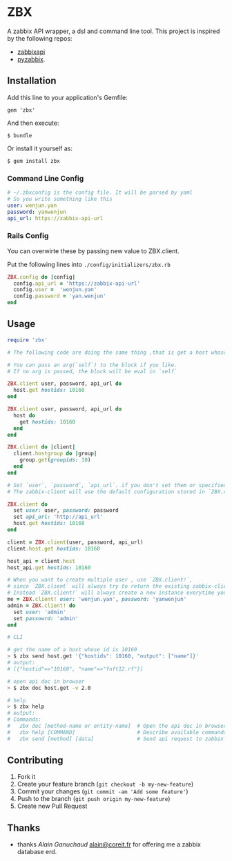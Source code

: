 # ZBX
A zabbix API wrapper, a dsl and command line tool.
This project is inspired by the following repos:

- [zabbixapi](https://github.com/vadv/zabbixapi)
- [pyzabbix](https://github.com/lukecyca/pyzabbix).

## Installation

Add this line to your application's Gemfile:

    gem 'zbx'

And then execute:

    $ bundle

Or install it yourself as:

    $ gem install zbx

### Command Line Config
```yaml
# ~/.zbxconfig is the config file. It will be parsed by yaml
# So you write something like this
user: wenjun.yan
password: yanwenjun
api_url: https://zabbix-api-url
```

### Rails Config
You can overwirte these by passing new value to ZBX.client.

Put the following lines into `./config/initializers/zbx.rb`
```ruby
ZBX.config do |config|
  config.api_url = 'https://zabbix-api-url'
  config.user =  'wenjun.yan'
  config.password = 'yan.wenjun'
end
```

## Usage

```ruby
require 'zbx'

# The following code are doing the same thing ,that is get a host whose id is 10160

# You can pass an arg(`self`) to the block if you like.
# If no arg is passed, the block will be eval in `self`

ZBX.client user, password, api_url do
  host.get hostids: 10160
end

ZBX.client user, password, api_url do
  host do
    get hostids: 10160
  end
end

ZBX.client do |client|
  client.hostgroup do |group|
    group.get(groupids: 10)
  end
end

# Set `user`, `password`, `api_url`. if you don't set them or specified them when create.
# The zabbix-client will use the default configuration stored in `ZBX.configuration`.

ZBX.client do
  set user: user, password: password
  set api_url: 'http://api_url'
  host.get hostids: 10160
end

client = ZBX.client(user, password, api_url)
client.host.get hostids: 10160

host_api = client.host
host_api.get hostids: 10160

# When you want to create multiple user , use `ZBX.client!`,
# since `ZBX.client` will always try to return the existing zabbix-client created by itself.
# Instead `ZBX.client!` will always create a new instance everytime you call it.
me = ZBX.client! user: 'wenjun.yan', password: 'yanwenjun'
admin = ZBX.client! do
  set user: 'admin'
  set passowrd: 'admin'
end
```

```bash
# CLI

# get the name of a host whose id is 10160
> $ zbx send host.get '{"hostids": 10160, "output": ["name"]}'
# output:
# [{"hostid"=>"10160", "name"=>"fnft12.rf"}]

# open api doc in browser
> $ zbx doc host.get -v 2.0

# help
> $ zbx help
# output:
# Commands:
#   zbx doc [method-name or entity-name]  # Open the api doc in browser, -d its short term
#   zbx help [COMMAND]                    # Describe available commands or one specific command
#   zbx send [method] [data]              # Send api request to zabbix server, -s is its short term
```

## Contributing

1. Fork it
2. Create your feature branch (`git checkout -b my-new-feature`)
3. Commit your changes (`git commit -am 'Add some feature'`)
4. Push to the branch (`git push origin my-new-feature`)
5. Create new Pull Request

## Thanks
- thanks *Alain Ganuchaud* <alain@coreit.fr> for offering me a zabbix database erd.
